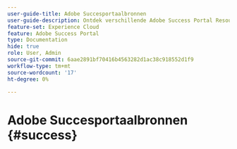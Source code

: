 ```yaml
---
user-guide-title: Adobe Succesportaalbronnen
user-guide-description: Ontdek verschillende Adobe Success Portal Resources voor meer informatie.
feature-set: Experience Cloud
feature: Adobe Success Portal
type: Documentation
hide: true
role: User, Admin
source-git-commit: 6aae2891bf70416b4563282d1ac38c918552d1f9
workflow-type: tm+mt
source-wordcount: '17'
ht-degree: 0%

---
```



# Adobe Succesportaalbronnen {#success}

